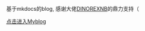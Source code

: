 基于mkdocs的blog, 感谢大佬[DINOREXNB](https://github.com/DINOREXNB)的鼎力支持（  

[点击进入Myblog](https://kle1n2.github.io/learn-mkdocs/)
